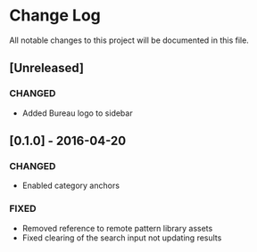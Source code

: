 # Change Log
All notable changes to this project will be documented in this file.

## [Unreleased]

### CHANGED
- Added Bureau logo to sidebar

## [0.1.0] - 2016-04-20

### CHANGED
- Enabled category anchors

### FIXED
- Removed reference to remote pattern library assets
- Fixed clearing of the search input not updating results
